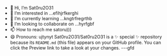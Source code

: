 - 👋 Hi, I’m Sat0ru2O31
- 👀 I’m interested in ...efihjrfkerghi
- 🌱 I’m currently learning ...kngtrfregrthb
- 💞️ I’m looking to collaborate on ...hyrfgbf
- 📫 How to reach me satoru)))
- 😄 Pronouns: ujtynyt
Sat0ru2O31/Sat0ru2O31 is a ✨ special ✨ repository because its `README.md` (this file) appears on your GitHub profile.
You can click the Preview link to take a look at your changes.
---gfd
